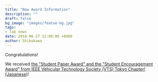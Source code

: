 ```yaml
---
title: "New Award Information"
description: ""
draft: false
bg_image: "images/featue-bg.jpg"
tags: 
- lab news
date: 2018-06-27 12:00:00 +0900
author: Shibukawa
---
```


Congratulations!

We received 
[the 
"Student Paper Award"
and
the "Student Encouragement Award"
from 
IEEE Vehicular Technology Society (VTS) Tokyo Chapter! (Japanese)](http://www.ynu.ac.jp/hus/engk2/20428/detail.html)!

